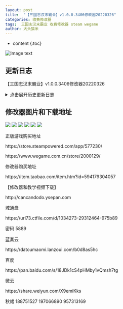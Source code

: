 ```yaml
---
layout: post
title:  "【三国志汉末霸业】v1.0.0.3406修改器20220326"
categories: 收费修改器
tags:  三国志汉末霸业 收费修改器 steam wegame  
author: 大头猫米
---
```


* content
{:toc}

![Image text](https://datoumaomi.github.io/pic/sss/s-%E4%B8%89%E5%9B%BD%E5%BF%97%E6%B1%89%E6%9C%AB%E9%9C%B8%E4%B8%9A/logo.JPG)

##  更新日志
【三国志汉末霸业】v1.0.0.3406修改器20220326







<details>
<summary>点击展开历史更新日志</summary><p></p>
 【三国志汉末霸业】v1.0.0.3403修改器20220301<p></p>
修复了赏赐界面读取宝物无效的bug<p></p>
 【三国志汉末霸业】v1.0.0.3403修改器20220301<p></p>
修复了赏赐界面读取宝物无效的bug<p></p>
 【三国志汉末霸业】V1.0.0.2691修改器20210906<p></p>
 【三国志汉末霸业】V1.0.0.2559修改器20210702<p></p>
 【三国志汉末霸业】V1.0.0.2406修改器20210428<p></p>
 【三国志汉末霸业】V1.0.0.2402修改器20210408<p></p>
 【三国志汉末霸业】V1.0.0.2335修改器20210306v2<p></p>
 【三国志汉末霸业】V0.9.5.2034修改器20210125<p></p>
 【三国志汉末霸业】V0.9.5.2034修改器20210125<p></p>
  - 20201019    更新支持V0.9.5.1838版<p></p>
 【三国志汉末霸业】V0.9.5.1913修改器20201215  增加了马场宝物的前缀修改<p></p>
 - 20201004 修复了宝物修改的一个bug<p></p>
  - 20201003 重要更新,可以修改马场了,通过修改马场,可以无中生有获得新宝物<p></p>
  - 20201003 重要更新,可以修改前缀了<p></p>
  - 20201003 重要更新,宝物列表拓展到10万以上,理论上可以修改所有宝物<p></p>
  - 20201003 增加了几个武将特技 <p></p>
  - 20200925 修复了宝物初始化无效的bug<p></p>
  - 20200923 支持V0.9.5.1739版,增加了游戏新增的新特技<p></p>
  - 20200807 修复了宝物修改技能2错误的bug<p></p>
  - 20200721 修复了部队读取和修改无效的bug<p></p>
 - 20200719 支持steam和wegame版本,补齐了宝物列表,修复了一些bug <p></p>
</details>

##  修改器图片和下载地址

<img src="https://datoumaomi.github.io/pic/sss/s-三国志汉末霸业/1.jpg"/>
<img src="https://datoumaomi.github.io/pic/sss/s-三国志汉末霸业/2.jpg"/>
<img src="https://datoumaomi.github.io/pic/sss/s-三国志汉末霸业/3.jpg"/>
<img src="https://datoumaomi.github.io/pic/sss/s-三国志汉末霸业/4.jpg"/>
<img src="https://datoumaomi.github.io/pic/sss/s-三国志汉末霸业/5.jpg"/>
<img src="https://datoumaomi.github.io/pic/sss/s-三国志汉末霸业/6.jpg"/>

<p>正版游戏购买地址</p>

<p>https://store.steampowered.com/app/577230/</p>
<p>https://www.wegame.com.cn/store/2000129/</p>

<p>修改器购买地址</p>
<p>https://item.taobao.com/item.htm?id=594179304057</p>

<p>【修改器和教学视频下载】</p>
<p>http://cancandodo.ysepan.com</p>
城通盘<p></p>
https://url73.ctfile.com/d/1034273-29312464-975b89<p></p>
密码 5889<p></p>
<p>蓝奏云</p>
<p>https://datoumaomi.lanzoui.com/b0d8as5hc</p>
<p>百度</p>
<p>https://pan.baidu.com/s/18JDk1cS4pHMby1vQmsh7tg</p>
微云<p></p>
https://share.weiyun.com/X9emiKks<p></p>

<p>秋裙 188751527 197066890 957313169</p>

